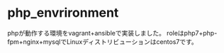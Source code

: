 # php_envrironment
phpが動作する環境をvagrant+ansibleで実装しました。
roleはphp7+php-fpm+nginx+mysqlでLinuxディストリビューションはcentos7です。
